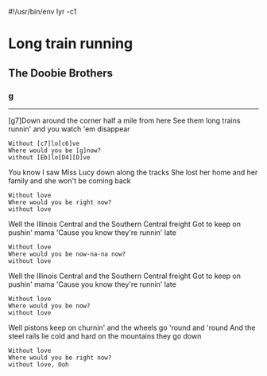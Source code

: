 #!/usr/bin/env lyr -c1
# Long train running
## The Doobie Brothers
### g

---

[g7]Down around the corner half a mile from here
See them long trains runnin' and you watch 'em disappear

    Without [c7]lo[c6]ve
    Where would you be [g]now?
    without [Eb]lo[D4][D]ve

You know I saw Miss Lucy down along the tracks
She lost her home and her family and she won't be coming back

    Without love
    Where would you be right now?
    without love

Well the Illinois Central and the Southern Central freight
Got to keep on pushin' mama 'Cause you know they're runnin' late

    Without love
    Where would you be now-na-na now?
    without love

Well the Illinois Central and the Southern Central freight
Got to keep on pushin' mama 'Cause you know they're runnin' late

    Without love
    Where would you be now?
    without love

Well pistons keep on churnin' and the wheels go 'round and 'round
And the steel rails lie cold and hard on the mountains they go down

    Without love
    Where would you be right now?
    without love, Ooh